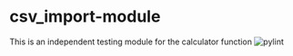 # csv_import-module
This is an independent testing module for the calculator function
![pylint](https://user-images.githubusercontent.com/90281032/144368666-ada68204-c2c4-432f-a2d4-98d70ae0a11a.JPG)
